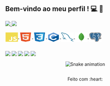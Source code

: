 ## Bem-vindo ao meu perfil ! 💻 🙂

<div "align="left">
  <a href="https://github.com/iammikael">
  <img height="165em" src="https://github-readme-stats.vercel.app/api?username=iammikael&show_icons=true&theme=radical&include_all_commits=true&count_private=true"/>
  <img height="165em" src="https://github-readme-stats.vercel.app/api/top-langs/?username=iammikael&layout=compact&langs_count=7&theme=radical"/>
</div>

<div style="display: inline_block" ><br>
  <img align="center" alt="Mika's-Js" height="30" width="40" src="https://raw.githubusercontent.com/devicons/devicon/master/icons/javascript/javascript-plain.svg">
  <img align="center" alt="Mika's-HTML" height="30" width="40" src="https://raw.githubusercontent.com/devicons/devicon/master/icons/html5/html5-original.svg">
  <img align="center" alt="Mika's-CSS" height="30" width="40" src="https://raw.githubusercontent.com/devicons/devicon/master/icons/css3/css3-original.svg">
  <img align="center" alt="Mika's-C" height="30" width="40" src="https://raw.githubusercontent.com/devicons/devicon/master/icons/c/c-original.svg">
  <img align="center" alt="Mika's-MySql" height="30" width="40" src="https://raw.githubusercontent.com/devicons/devicon/master/icons/mysql/mysql-original.svg">
  <img align="center" alt="Mika's-Mongodb" height="30" width="40" src="https://raw.githubusercontent.com/devicons/devicon/master/icons/mongodb/mongodb-original.svg">
  <img align="center" alt="Mika's-postgresql" height="30" width="40" src="https://raw.githubusercontent.com/devicons/devicon/master/icons/postgresql/postgresql-original.svg">
</div>

##

<!--Div com redes socias -->
<div> 
  <a href="https://instagram.com/_mikaelb" target="_blank"><img src="https://img.shields.io/badge/-Instagram-%23E4405F?style=for-the-badge&logo=instagram&logoColor=white" target="_blank"></a>
 	<a href="https://www.twitch.tv/1PLOQ" target="_blank"><img src="https://img.shields.io/badge/Twitch-9146FF?style=for-the-badge&logo=twitch&logoColor=white" target="_blank"></a>
  <a href = "mailto:mikaelbueno33@gmail.com"><img src="https://img.shields.io/badge/-Gmail-%23333?style=for-the-badge&logo=gmail&logoColor=white" target="_blank"></a>
  <a href="https://www.linkedin.com/in/mikael-bueno-623957231/" target="_blank"><img src="https://img.shields.io/badge/-LinkedIn-%230077B5?style=for-the-badge&logo=linkedin&logoColor=white" target="_blank"></a> 
 <a href="https://www.behance.net/mikaelbueno" target="_blank"><img src="https://img.shields.io/badge/-Behance-blue?style=for-the-badge&logo=behance&logoColor=white"></a>
</div>

<div align="center">
  
  ![Snake animation](https://github.com/iammikael/iammikael/blob/output/github-contribution-grid-snake.svg)
  
</div>

##
<div align="center">
  <p>Feito com :heart:</p>
</div>
